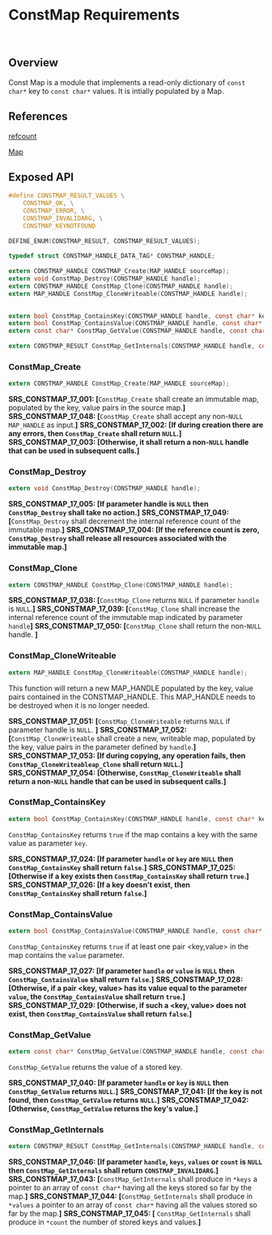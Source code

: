 ConstMap Requirements
================


 
## Overview

Const Map is a module that implements a read-only dictionary of `const char*` key to `const char*` values.  It is intially populated by a Map.

## References
[refcount](../inc/refcount.h)

[Map](map_requirements.docm)

## Exposed API
```C
#define CONSTMAP_RESULT_VALUES \
    CONSTMAP_OK, \
    CONSTMAP_ERROR, \
    CONSTMAP_INVALIDARG, \
    CONSTMAP_KEYNOTFOUND
 
DEFINE_ENUM(CONSTMAP_RESULT, CONSTMAP_RESULT_VALUES);
 
typedef struct CONSTMAP_HANDLE_DATA_TAG* CONSTMAP_HANDLE;
 
extern CONSTMAP_HANDLE CONSTMAP_Create(MAP_HANDLE sourceMap);
extern void ConstMap_Destroy(CONSTMAP_HANDLE handle);
extern CONSTMAP_HANDLE ConstMap_Clone(CONSTMAP_HANDLE handle);
extern MAP_HANDLE ConstMap_CloneWriteable(CONSTMAP_HANDLE handle);

  
extern bool ConstMap_ContainsKey(CONSTMAP_HANDLE handle, const char* key);
extern bool ConstMap_ContainsValue(CONSTMAP_HANDLE handle, const char* value);
extern const char* ConstMap_GetValue(CONSTMAP_HANDLE handle, const char* key);
 
extern CONSTMAP_RESULT ConstMap_GetInternals(CONSTMAP_HANDLE handle, const char*const** keys, const char*const** values, size_t* count);
```


### ConstMap_Create
```C
extern CONSTMAP_HANDLE ConstMap_Create(MAP_HANDLE sourceMap);
```
**SRS_CONSTMAP_17_001: [**`ConstMap_Create` shall create an immutable map, populated by the key, value pairs in the source map.**]** 
**SRS_CONSTMAP_17_048: [**`ConstMap_Create` shall accept any non-`NULL` `MAP_HANDLE` as input.**]** 
**SRS_CONSTMAP_17_002: [**If during creation there are any errors, then `ConstMap_Create` shall return `NULL`.**]** 
**SRS_CONSTMAP_17_003: [**Otherwise, it shall return a non-`NULL` handle that can be used in subsequent calls.**]**

### ConstMap_Destroy
```C
extern void ConstMap_Destroy(CONSTMAP_HANDLE handle);
``` 
**SRS_CONSTMAP_17_005: [**If parameter handle is `NULL` then `ConstMap_Destroy` shall take no action.**]**
**SRS_CONSTMAP_17_049: [**`ConstMap_Destroy` shall decrement the internal reference count of the immutable map.**]**
**SRS_CONSTMAP_17_004: [**If the reference count is zero, `ConstMap_Destroy` shall release all resources associated with the immutable map.**]** 


### ConstMap_Clone
```C
extern CONSTMAP_HANDLE ConstMap_Clone(CONSTMAP_HANDLE handle);
```
**SRS_CONSTMAP_17_038: [**`ConstMap_Clone` returns `NULL` if parameter `handle` is `NULL`.**]** 
**SRS_CONSTMAP_17_039: [**`ConstMap_Clone` shall increase the internal reference count of the immutable map indicated by parameter `handle`**]**
**SRS_CONSTMAP_17_050: [**`ConstMap_Clone` shall  return the non-`NULL` handle. **]**

### ConstMap_CloneWriteable
```C
extern MAP_HANDLE ConstMap_CloneWriteable(CONSTMAP_HANDLE handle);
```

This function will return a new MAP_HANDLE populated by the key, value pairs contained in the CONSTMAP_HANDLE.  This MAP_HANDLE needs to be destroyed when it is no longer needed. 

**SRS_CONSTMAP_17_051: [**`ConstMap_CloneWriteable` returns `NULL` if parameter handle is `NULL`. **]**
**SRS_CONSTMAP_17_052: [**`ConstMap_CloneWriteable` shall create a new, writeable map, populated by the key, value pairs in the parameter defined by `handle`.**]**
**SRS_CONSTMAP_17_053: [**If during copying, any operation fails, then `ConstMap_CloneWriteableap_Clone` shall return `NULL`.**]**
**SRS_CONSTMAP_17_054: [**Otherwise, `ConstMap_CloneWriteable` shall return a non-`NULL` handle that can be used in subsequent calls.**]**


### ConstMap_ContainsKey
```C
extern bool ConstMap_ContainsKey(CONSTMAP_HANDLE handle, const char* key);
```
`ConstMap_ContainsKey` returns `true` if the map contains a key with the same value as parameter `key`.

**SRS_CONSTMAP_17_024: [**If parameter `handle` or `key` are `NULL` then `ConstMap_ContainsKey` shall return `false`.**]** 
**SRS_CONSTMAP_17_025: [**Otherwise if a key exists then `ConstMap_ContainsKey` shall return `true`.**]** 
**SRS_CONSTMAP_17_026: [**If a key doesn't exist, then `ConstMap_ContainsKey` shall return `false`.**]**

### ConstMap_ContainsValue
```C
extern bool ConstMap_ContainsValue(CONSTMAP_HANDLE handle, const char* value);
```

`ConstMap_ContainsKey` returns `true` if at least one pair <key,value> in the map contains the `value` parameter.

**SRS_CONSTMAP_17_027: [**If parameter `handle` or `value` is `NULL` then `ConstMap_ContainsValue` shall return `false`.**]** 
**SRS_CONSTMAP_17_028: [**Otherwise, if a pair <key, value> has its value equal to the parameter `value`, the `ConstMap_ContainsValue` shall return `true`.**]** 
**SRS_CONSTMAP_17_029: [**Otherwise, if such a <key, value> does not exist, then `ConstMap_ContainsValue` shall return `false`.**]**

### ConstMap_GetValue
```C
extern const char* ConstMap_GetValue(CONSTMAP_HANDLE handle, const char* key);
```
`ConstMap_GetValue` returns the value of a stored key.

**SRS_CONSTMAP_17_040: [**If parameter `handle` or `key` is `NULL` then `ConstMap_GetValue` returns `NULL`.**]** 
**SRS_CONSTMAP_17_041: [**If the key is not found, then `ConstMap_GetValue` returns `NULL`.**]** 
**SRS_CONSTMAP_17_042: [**Otherwise, `ConstMap_GetValue` returns the key's value.**]**

### ConstMap_GetInternals
```C
extern CONSTMAP_RESULT ConstMap_GetInternals(CONSTMAP_HANDLE handle, const char*const** keys, const char*const** values, size_t* count);
```
**SRS_CONSTMAP_17_046: [**If parameter `handle`, `keys`, `values` or `count` is `NULL` then `ConstMap_GetInternals` shall return `CONSTMAP_INVALIDARG`.**]** 
**SRS_CONSTMAP_17_043: [**`ConstMap_GetInternals` shall produce in `*keys` a pointer to an array of `const char*` having all the keys stored so far by the map.**]** 
**SRS_CONSTMAP_17_044: [**`ConstMap_GetInternals` shall produce in `*values` a pointer to an array of `const char*` having all the values stored so far by the map.**]** 
**SRS_CONSTMAP_17_045: [** `ConstMap_GetInternals` shall produce in `*count` the number of stored keys and values.**]**
